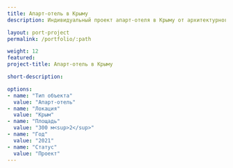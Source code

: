 ```yaml
---
title: Апарт-отель в Крыму
description: Индивидуальный проект апарт-отеля в Крыму от архитектурного бюро А510. Индивидуальное проектирование на заказ.

layout: port-project
permalink: /portfolio/:path

weight: 12
featured:
project-title: Апарт-отель в Крыму

short-description: 

options:
- name: "Тип объекта"
  value: "Апарт-отель"
- name: "Локация"
  value: "Крым"
- name: "Площадь"
  value: "300 м<sup>2</sup>"
- name: "Год"
  value: "2021"
- name: "Статус"
  value: "Проект"
---
```

